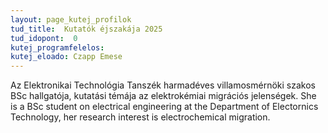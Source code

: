 ```yaml
---
layout: page_kutej_profilok
tud_title:  Kutatók éjszakája 2025
tud_idopont:  0
kutej_programfelelos: 
kutej_eloado: Czapp Emese
---
```


Az Elektronikai Technológia Tanszék harmadéves villamosmérnöki szakos BSc hallgatója, kutatási témája az elektrokémiai migrációs jelenségek. 
She is a BSc student on electrical engineering at the Department of Electornics Technology, her research interest is electrochemical migration. 

